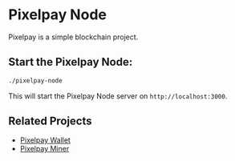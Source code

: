 # Pixelpay Node

Pixelpay is a simple blockchain project.

## Start the Pixelpay Node:

```bash
./pixelpay-node
```

This will start the Pixelpay Node server on `http://localhost:3000`.

## Related Projects

- [Pixelpay Wallet](https://github.com/adibfahimi/pixelpay-wallet)
- [Pixelpay Miner](https://github.com/adibfahimi/pixelpay-miner)

